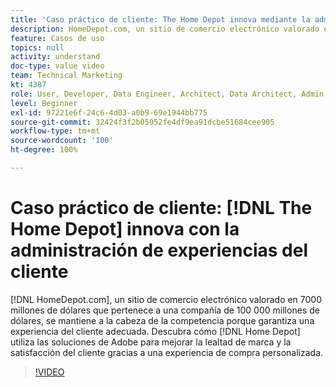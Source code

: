 ```yaml
---
title: 'Caso práctico de cliente: The Home Depot innova mediante la administración de experiencias del cliente'
description: HomeDepot.com, un sitio de comercio electrónico valorado en 7000 millones de dólares que pertenece a una compañía de 100 000 millones de dólares, se mantiene a la cabeza de la competencia porque garantiza una experiencia del cliente adecuada. Descubra cómo The Home Depot utiliza las soluciones de Adobe para generar lealtad de marca y mejorar la satisfacción del cliente gracias a una experiencia de compra personalizada.
feature: Casos de uso
topics: null
activity: understand
doc-type: value video
team: Technical Marketing
kt: 4387
role: User, Developer, Data Engineer, Architect, Data Architect, Admin, Leader
level: Beginner
exl-id: 97221e6f-24c6-4d03-a0b9-69e1944bb775
source-git-commit: 32424f3f2b05952fe4df9ea91dcbe51684cee905
workflow-type: tm+mt
source-wordcount: '100'
ht-degree: 100%

---
```


# Caso práctico de cliente: [!DNL The Home Depot] innova con la administración de experiencias del cliente

[!DNL HomeDepot.com], un sitio de comercio electrónico valorado en 7000 millones de dólares que pertenece a una compañía de 100 000 millones de dólares, se mantiene a la cabeza de la competencia porque garantiza una experiencia del cliente adecuada. Descubra cómo [!DNL Home Depot] utiliza las soluciones de Adobe para mejorar la lealtad de marca y la satisfacción del cliente gracias a una experiencia de compra personalizada.

>[!VIDEO](https://video.tv.adobe.com/v/31506/?quality=12)
